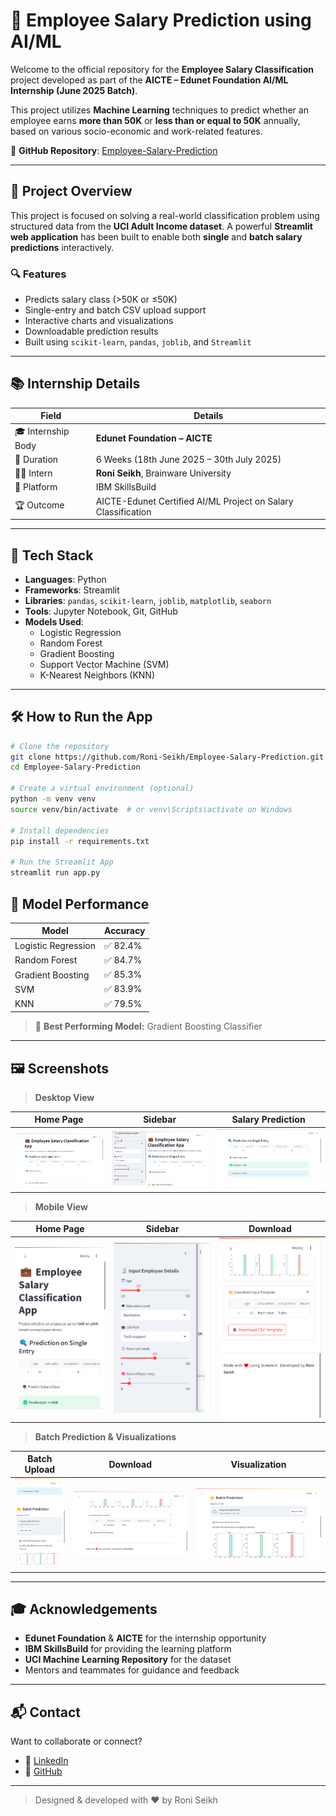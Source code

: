# 💼 Employee Salary Prediction using AI/ML

Welcome to the official repository for the **Employee Salary Classification** project developed as part of the **AICTE – Edunet Foundation AI/ML Internship (June 2025 Batch)**.

This project utilizes **Machine Learning** techniques to predict whether an employee earns **more than 50K** or **less than or equal to 50K** annually, based on various socio-economic and work-related features.

🔗 **GitHub Repository**: [Employee-Salary-Prediction](https://github.com/Roni-Seikh/Employee-Salary-Prediction.git)

---

## 🚀 Project Overview

This project is focused on solving a real-world classification problem using structured data from the **UCI Adult Income dataset**. A powerful **Streamlit web application** has been built to enable both **single** and **batch salary predictions** interactively.

### 🔍 Features
- Predicts salary class (>50K or ≤50K)
- Single-entry and batch CSV upload support
- Interactive charts and visualizations
- Downloadable prediction results
- Built using `scikit-learn`, `pandas`, `joblib`, and `Streamlit`

---

## 📚 Internship Details

| Field               | Details                                                      |
|--------------------|--------------------------------------------------------------|
| 🎓 Internship Body | **Edunet Foundation – AICTE**                                 |
| 📅 Duration        | 6 Weeks (18th June 2025 – 30th July 2025)                    |
| 🧑‍💻 Intern         | **Roni Seikh**, Brainware University                         |
| 🔧 Platform        | IBM SkillsBuild                                              |
| 🏆 Outcome         | AICTE-Edunet Certified AI/ML Project on Salary Classification |

---

## 🧠 Tech Stack

- **Languages**: Python
- **Frameworks**: Streamlit
- **Libraries**: `pandas`, `scikit-learn`, `joblib`, `matplotlib`, `seaborn`
- **Tools**: Jupyter Notebook, Git, GitHub
- **Models Used**:
  - Logistic Regression
  - Random Forest
  - Gradient Boosting
  - Support Vector Machine (SVM)
  - K-Nearest Neighbors (KNN)

---

## 🛠️ How to Run the App

```bash
# Clone the repository
git clone https://github.com/Roni-Seikh/Employee-Salary-Prediction.git
cd Employee-Salary-Prediction

# Create a virtual environment (optional)
python -m venv venv
source venv/bin/activate  # or venv\Scripts\activate on Windows

# Install dependencies
pip install -r requirements.txt

# Run the Streamlit App
streamlit run app.py

```

## 🧪 Model Performance

| Model               | Accuracy |
|--------------------|----------|
| Logistic Regression| ✅ 82.4% |
| Random Forest      | ✅ 84.7% |
| Gradient Boosting  | ✅ 85.3% |
| SVM                | ✅ 83.9% |
| KNN                | ✅ 79.5% |

> 🎯 **Best Performing Model:** Gradient Boosting Classifier

---

## 🖼️ Screenshots

> **Desktop View**

| Home Page | Sidebar | Salary Prediction |
|-----------|---------|-------------------|
| ![](screenshots/Home%20Page%20Desktop.png) | ![](screenshots/Sidebar%20Desktop.png) | ![](screenshots/Prediction%20Salary%20Desktop.png) |

> **Mobile View**

| Home Page | Sidebar | Download |
|-----------|---------|----------|
| ![](screenshots/Home%20Page%20Mobile.png) | ![](screenshots/Sidebar%20Mobile.png) | ![](screenshots/Download%20As%20CSV%20Mobile.png) |

> **Batch Prediction & Visualizations**

| Batch Upload | Download | Visualization |
|--------------|----------|---------------|
| ![](screenshots/Batch%20Prediction%20Mobile.png) | ![](screenshots/Download%20As%20CSV.png) | ![](screenshots/Batch%20Prediction%20%26%20Visualization%20Desktop.png) |

---

## 🎓 Acknowledgements

- **Edunet Foundation** & **AICTE** for the internship opportunity  
- **IBM SkillsBuild** for providing the learning platform  
- **UCI Machine Learning Repository** for the dataset  
- Mentors and teammates for guidance and feedback  

---

## 📬 Contact

Want to collaborate or connect?

- 🔗 [LinkedIn](https://www.linkedin.com/in/roniseikh)
- 🐙 [GitHub](https://github.com/Roni-Seikh)

---

> Designed & developed with ❤️ by Roni Seikh
